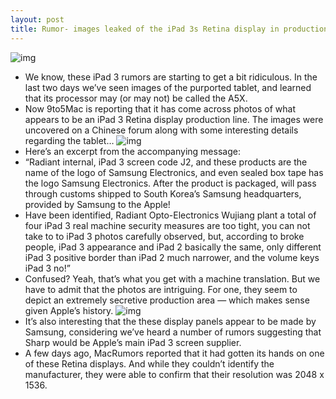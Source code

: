 ```yaml
---
layout: post
title: Rumor- images leaked of the iPad 3s Retina display in production
---
```

![img](http://media.idownloadblog.com/wp-content/uploads/2012/02/ipad-3-production-3.jpg)
* We know, these iPad 3 rumors are starting to get a bit ridiculous. In the last two days we’ve seen images of the purported tablet, and learned that its processor may (or may not) be called the A5X.
* Now 9to5Mac is reporting that it has come across photos of what appears to be an iPad 3 Retina display production line. The images were uncovered on a Chinese forum along with some interesting details regarding the tablet…
![img](http://media.idownloadblog.com/wp-content/uploads/2012/02/ipad-3-screen-production.jpg)
* Here’s an excerpt from the accompanying message:
* “Radiant internal, iPad 3 screen code J2, and these products are the name of the logo of Samsung Electronics, and even sealed box tape has the logo Samsung Electronics. After the product is packaged, will pass through customs shipped to South Korea’s Samsung headquarters, provided by Samsung to the Apple!
* Have been identified, Radiant Opto-Electronics Wujiang plant a total of four iPad 3 real machine security measures are too tight, you can not take to to iPad 3 photos carefully observed, but, according to broke people, iPad 3 appearance and iPad 2 basically the same, only different iPad 3 positive border than iPad 2 much narrower, and the volume keys iPad 3 no!”
* Confused? Yeah, that’s what you get with a machine translation. But we have to admit that the photos are intriguing. For one, they seem to depict an extremely secretive production area — which makes sense given Apple’s history.
![img](http://media.idownloadblog.com/wp-content/uploads/2012/02/ipad-3-screen.jpg)
* It’s also interesting that the these display panels appear to be made by Samsung, considering we’ve heard a number of rumors suggesting that Sharp would be Apple’s main iPad 3 screen supplier.
* A few days ago, MacRumors reported that it had gotten its hands on one of these Retina displays. And while they couldn’t identify the manufacturer, they were able to confirm that their resolution was 2048 x 1536.

